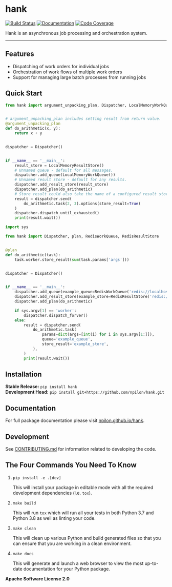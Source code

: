 # hank

[![Build Status](https://github.com/npilon/hank/workflows/Build%20Main/badge.svg)](https://github.com/npilon/hank/actions)
[![Documentation](https://github.com/npilon/hank/workflows/Documentation/badge.svg)](https://npilon.github.io/hank/)
[![Code Coverage](https://codecov.io/gh/npilon/hank/branch/main/graph/badge.svg)](https://codecov.io/gh/npilon/hank)

Hank is an asynchronous job processing and orchestration system.

---

## Features

- Dispatching of work orders for individual jobs
- Orchestration of work flows of multiple work orders
- Support for managing large batch processes from running jobs

## Quick Start

```python
from hank import argument_unpacking_plan, Dispatcher, LocalMemoryWorkQueue, LocalMemoryResultStore


# argument_unpacking_plan includes setting result from return value.
@argument_unpacking_plan
def do_arithmetic(x, y):
    return x + y


dispatcher = Dispatcher()


if __name__ == '__main__':
    result_store = LocalMemoryResultStore()
    # Unnamed queue - default for all messages.
    dispatcher.add_queue(LocalMemoryWorkQueue())
    # Unnamed result store - default for any results.
    dispatcher.add_result_store(result_store)
    dispatcher.add_plan(do_arithmetic)
    # Store result could also take the name of a configured result store.
    result = dispatcher.send(
        do_arithmetic.task(2, 3).options(store_result=True)
    )
    dispatcher.dispatch_until_exhausted()
    print(result.wait())
```

```python
import sys

from hank import Dispatcher, plan, RedisWorkQueue, RedisResultStore


@plan
def do_arithmetic(task):
    task.worker.store_result(sum(task.params['args']))


dispatcher = Dispatcher()


if __name__ == '__main__':
    dispatcher.add_queue(example_queue=RedisWorkQueue('redis://localhost:6379/0'))
    dispatcher.add_result_store(example_store=RedisResultStore('redis://localhost:6379/1'))
    dispatcher.add_plan(do_arithmetic)

    if sys.argv[1] == 'worker':
        dispatcher.dispatch_forver()
    else:
        result = dispatcher.send(
            do_arithmetic.task(
                params=dict(args=[int(i) for i in sys.argv[1:]]),
                queue='example_queue',
                store_result='example_store',
            ),
        )
        print(result.wait())
```


## Installation

**Stable Release:** `pip install hank`<br>
**Development Head:** `pip install git+https://github.com/npilon/hank.git`

## Documentation

For full package documentation please visit [npilon.github.io/hank](https://npilon.github.io/hank).

## Development

See [CONTRIBUTING.md](CONTRIBUTING.md) for information related to developing the code.

## The Four Commands You Need To Know

1. `pip install -e .[dev]`

    This will install your package in editable mode with all the required development
    dependencies (i.e. `tox`).

2. `make build`

    This will run `tox` which will run all your tests in both Python 3.7
    and Python 3.8 as well as linting your code.

3. `make clean`

    This will clean up various Python and build generated files so that you can ensure
    that you are working in a clean environment.

4. `make docs`

    This will generate and launch a web browser to view the most up-to-date
    documentation for your Python package.

**Apache Software License 2.0**
